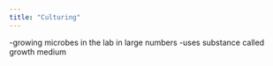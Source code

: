 ```yaml
---
title: "Culturing"
---
```

-growing microbes in the lab in large numbers
-uses substance called growth medium

